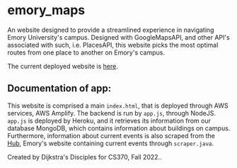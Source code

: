 # emory_maps

An website designed to provide a streamlined experience in navigating Emory University's campus. 
Designed with GoogleMapsAPI, and other API's associated with such, i.e. PlacesAPI, this website picks the most optimal routes from one place to another on Emory's campus.

The current deployed website is [here](https://eaglemaps.link).

## Documentation of app:

This website is comprised a main `index.html`, that is deployed through AWS services, AWS Amplify. The backend is run by `app.js`, through NodeJS. `app.js` is deployed by Heroku, and it retrieves its information from our database MongoDB, which contains information about buildings on campus. Furthermore, information about current events is also scraped from the [Hub](https://emory.campuslabs.com/engage/), Emory's website containing current events through `scraper.java`.


Created by Dijkstra's Disciples for CS370, Fall 2022..
